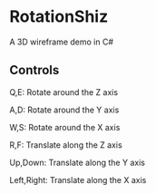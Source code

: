 # RotationShiz
A 3D wireframe demo in C#

## Controls
Q,E: Rotate around the Z axis

A,D: Rotate around the Y axis

W,S: Rotate around the X axis


R,F: Translate along the Z axis

Up,Down: Translate along the Y axis

Left,Right: Translate along the X axis
